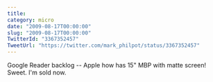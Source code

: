 ```yaml
---
title: 
category: micro
date: "2009-08-17T00:00:00"
slug: "2009-08-17T00:00:00"
TwitterId: "3367352457"
TweetUrl: "https://twitter.com/mark_philpot/status/3367352457"
---
```


Google Reader backlog -- Apple how has 15" MBP with matte screen! Sweet. I'm
sold now.
